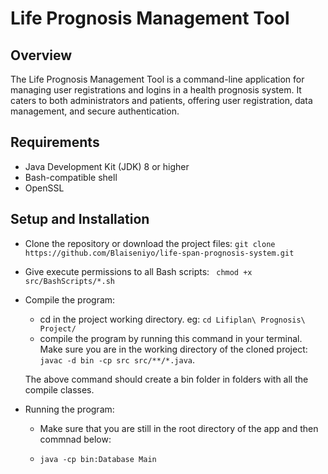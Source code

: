 # Life Prognosis Management Tool

## Overview

The Life Prognosis Management Tool is a command-line application for managing user registrations and logins in a health prognosis system. It caters to both administrators and patients, offering user registration, data management, and secure authentication.

## Requirements

- Java Development Kit (JDK) 8 or higher
- Bash-compatible shell
- OpenSSL


## Setup and Installation

- Clone the repository or download the project files: 
 `git clone https://github.com/Blaiseniyo/life-span-prognosis-system.git`

- Give execute permissions to all Bash scripts:
` chmod +x src/BashScripts/*.sh`

- Compile the program: 
    -  cd in the project working directory. eg: `cd Lifiplan\ Prognosis\ Project/ `
    - compile the program by running this command in your terminal. Make sure you are in the working directory of the cloned project: `javac -d bin -cp src src/**/*.java`.

    The above command should create a bin folder in folders with all the compile classes.

- Running the program: 
    - Make sure that you are still in the root directory of the app and then commnad below:

    - `java -cp bin:Database Main`

